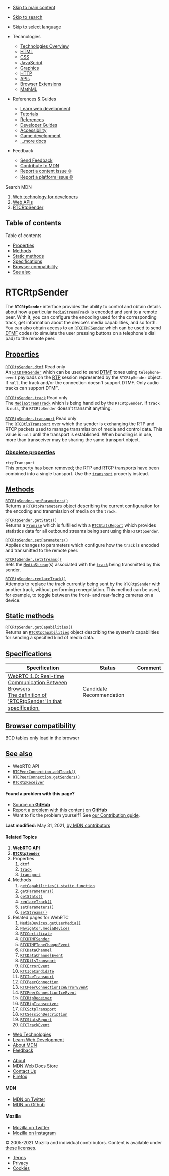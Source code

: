 -   <a href="#content" id="skip-main">Skip to main content</a>
-   <a href="#main-q" id="skip-search">Skip to search</a>
-   <a href="#select-language" id="skip-select-language">Skip to select language</a>

-   Technologies
    -   [Technologies Overview](https://developer.mozilla.org/en-US/docs/Web)
    -   [HTML](https://developer.mozilla.org/en-US/docs/Web/HTML)
    -   [CSS](https://developer.mozilla.org/en-US/docs/Web/CSS)
    -   [JavaScript](https://developer.mozilla.org/en-US/docs/Web/JavaScript)
    -   [Graphics](https://developer.mozilla.org/en-US/docs/Web/Guide/Graphics)
    -   [HTTP](https://developer.mozilla.org/en-US/docs/Web/HTTP)
    -   [APIs](https://developer.mozilla.org/en-US/docs/Web/API)
    -   [Browser Extensions](https://developer.mozilla.org/en-US/docs/Mozilla/Add-ons/WebExtensions)
    -   [MathML](https://developer.mozilla.org/en-US/docs/Web/MathML)
-   References & Guides
    -   [Learn web development](https://developer.mozilla.org/en-US/docs/Learn)
    -   [Tutorials](https://developer.mozilla.org/en-US/docs/Web/Tutorials)
    -   [References](https://developer.mozilla.org/en-US/docs/Web/Reference)
    -   [Developer Guides](https://developer.mozilla.org/en-US/docs/Web/Guide)
    -   [Accessibility](https://developer.mozilla.org/en-US/docs/Web/Accessibility)
    -   [Game development](https://developer.mozilla.org/en-US/docs/Games)
    -   [...more docs](https://developer.mozilla.org/en-US/docs/Web)
-   Feedback
    -   [Send Feedback](https://developer.mozilla.org/en-US/docs/MDN/Contribute/Feedback)
    -   [Contribute to MDN](https://developer.mozilla.org/en-US/docs/MDN/Contribute)
    -   [Report a content issue 🌐](https://github.com/mdn/content/issues/new)
    -   [Report a platform issue 🌐](https://github.com/mdn/yari/issues/new)

Search MDN

1.  <a href="https://developer.mozilla.org/en-US/docs/Web" class="breadcrumb"><span data-property="name">Web technology for developers</span></a>
2.  <a href="https://developer.mozilla.org/en-US/docs/Web/API" class="breadcrumb-penultimate"><span data-property="name">Web APIs</span></a>
3.  <a href="https://developer.mozilla.org/en-US/docs/Web/API/RTCRtpSender" class="breadcrumb-current-page"><span data-property="name">RTCRtpSender</span></a>

Table of contents
-----------------

Table of contents

-   [Properties](#properties)
-   [Methods](#methods)
-   [Static methods](#static_methods)
-   [Specifications](#specifications)
-   [Browser compatibility](#browser_compatibility)
-   [See also](#see_also)

RTCRtpSender
============

<span class="seoSummary">The **`RTCRtpSender`** interface provides the ability to control and obtain details about how a particular [`MediaStreamTrack`](https://developer.mozilla.org/en-US/docs/Web/API/MediaStreamTrack) is encoded and sent to a remote peer.</span> With it, you can configure the encoding used for the corresponding track, get information about the device's media capabilities, and so forth. You can also obtain access to an [`RTCDTMFSender`](https://developer.mozilla.org/en-US/docs/Web/API/RTCDTMFSender) which can be used to send [DTMF](https://developer.mozilla.org/en-US/docs/Glossary/DTMF) codes (to simulate the user pressing buttons on a telephone's dial pad) to the remote peer.

[Properties](#properties "Permalink to Properties")
---------------------------------------------------

[`RTCRtpSender.dtmf`](https://developer.mozilla.org/en-US/docs/Web/API/RTCRtpSender/dtmf) <span class="badge inline readonly" title="This value may not be changed.">Read only </span>  
An [`RTCDTMFSender`](https://developer.mozilla.org/en-US/docs/Web/API/RTCDTMFSender) which can be used to send [DTMF](https://developer.mozilla.org/en-US/docs/Glossary/DTMF) tones using `telephone-event` payloads on the [RTP](https://developer.mozilla.org/en-US/docs/Glossary/RTP) session represented by the `RTCRtpSender` object. If `null`, the track and/or the connection doesn't support DTMF. Only audio tracks can support DTMF.

[`RTCRtpSender.track`](https://developer.mozilla.org/en-US/docs/Web/API/RTCRtpSender/track) <span class="badge inline readonly" title="This value may not be changed.">Read only </span>  
The [`MediaStreamTrack`](https://developer.mozilla.org/en-US/docs/Web/API/MediaStreamTrack) which is being handled by the `RTCRtpSender`. If `track` is `null`, the `RTCRtpSender` doesn't transmit anything.

[`RTCRtpSender.transport`](https://developer.mozilla.org/en-US/docs/Web/API/RTCRtpSender/transport) <span class="badge inline readonly" title="This value may not be changed.">Read only </span>  
The [`RTCDtlsTransport`](https://developer.mozilla.org/en-US/docs/Web/API/RTCDtlsTransport) over which the sender is exchanging the RTP and RTCP packets used to manage transmission of media and control data. This value is `null` until the transport is established. When bundling is in use, more than transceiver may be sharing the same transport object.

### [Obsolete properties](#obsolete_properties "Permalink to Obsolete properties")

`rtcpTransport`   
This property has been removed; the RTP and RTCP transports have been combined into a single transport. Use the [`transport`](https://developer.mozilla.org/en-US/docs/Web/API/RTCRtpSender/transport "transport") property instead.

[Methods](#methods "Permalink to Methods")
------------------------------------------

[`RTCRtpSender.getParameters()`](https://developer.mozilla.org/en-US/docs/Web/API/RTCRtpSender/getParameters)  
Returns a [`RTCRtpParameters`](https://developer.mozilla.org/en-US/docs/Web/API/RTCRtpParameters) object describing the current configuration for the encoding and transmission of media on the `track`.

[`RTCRtpSender.getStats()`](https://developer.mozilla.org/en-US/docs/Web/API/RTCRtpSender/getStats)  
Returns a [`Promise`](https://developer.mozilla.org/en-US/docs/Web/JavaScript/Reference/Global_Objects/Promise) which is fulfilled with a [`RTCStatsReport`](https://developer.mozilla.org/en-US/docs/Web/API/RTCStatsReport) which provides statistics data for all outbound streams being sent using this `RTCRtpSender`.

[`RTCRtpSender.setParameters()`](https://developer.mozilla.org/en-US/docs/Web/API/RTCRtpSender/setParameters)  
Applies changes to parameters which configure how the `track` is encoded and transmitted to the remote peer.

[`RTCRtpSender.setStreams()`](https://developer.mozilla.org/en-US/docs/Web/API/RTCRtpSender/setStreams)  
Sets the [`MediaStream`](https://developer.mozilla.org/en-US/docs/Web/API/MediaStream)(s) associated with the [`track`](https://developer.mozilla.org/en-US/docs/Web/API/RTCRtpSender/track "track") being transmitted by this sender.

[`RTCRtpSender.replaceTrack()`](https://developer.mozilla.org/en-US/docs/Web/API/RTCRtpSender/replaceTrack)  
Attempts to replace the track currently being sent by the `RTCRtpSender` with another track, without performing renegotiation. This method can be used, for example, to toggle between the front- and rear-facing cameras on a device.

[Static methods](#static_methods "Permalink to Static methods")
---------------------------------------------------------------

[`RTCRtpSender.getCapabilities()`](https://developer.mozilla.org/en-US/docs/Web/API/RTCRtpSender/getCapabilities)  
Returns an [`RTCRtpCapabilities`](https://developer.mozilla.org/en-US/docs/Web/API/RTCRtpCapabilities) object describing the system's capabilities for sending a specified kind of media data.

[Specifications](#specifications "Permalink to Specifications")
---------------------------------------------------------------

<table><thead><tr class="header"><th>Specification</th><th>Status</th><th>Comment</th></tr></thead><tbody><tr class="odd"><td><a href="https://w3c.github.io/webrtc-pc/#rtcrtpsender-interface" class="external">WebRTC 1.0: Real-time Communication Between Browsers<br />
<span class="small">The definition of 'RTCRtpSender' in that specification.</span></a></td><td><span class="spec-cr">Candidate Recommendation</span></td><td></td></tr></tbody></table>

[Browser compatibility](#browser_compatibility "Permalink to Browser compatibility")
------------------------------------------------------------------------------------

BCD tables only load in the browser

[See also](#see_also "Permalink to See also")
---------------------------------------------

-   WebRTC API
-   [`RTCPeerConnection.addTrack()`](https://developer.mozilla.org/en-US/docs/Web/API/RTCPeerConnection/addTrack)
-   [`RTCPeerConnection.getSenders()`](https://developer.mozilla.org/en-US/docs/Web/API/RTCPeerConnection/getSenders)
-   [`RTCRtpReceiver`](https://developer.mozilla.org/en-US/docs/Web/API/RTCRtpReceiver)

#### Found a problem with this page?

-   [Source on **GitHub**](https://github.com/mdn/content/blob/main/files/en-us/web/api/rtcrtpsender/index.html "Folder: en-us/web/api/rtcrtpsender (Opens in a new tab)")
-   [Report a problem with this content on **GitHub**](https://github.com/mdn/content/issues/new?body=MDN+URL%3A+https%3A%2F%2Fdeveloper.mozilla.org%2Fen-US%2Fdocs%2FWeb%2FAPI%2FRTCRtpSender%0A%0A%23%23%23%23+What+information+was+incorrect%2C+unhelpful%2C+or+incomplete%3F%0A%0A%0A%23%23%23%23+Specific+section+or+headline%3F%0A%0A%0A%23%23%23%23+What+did+you+expect+to+see%3F%0A%0A%0A%23%23%23%23+Did+you+test+this%3F+If+so%2C+how%3F%0A%0A%0A%3C%21--+Do+not+make+changes+below+this+line+--%3E%0A%3Cdetails%3E%0A%3Csummary%3EMDN+Content+page+report+details%3C%2Fsummary%3E%0A%0A*+Folder%3A+%60en-us%2Fweb%2Fapi%2Frtcrtpsender%60%0A*+MDN+URL%3A+https%3A%2F%2Fdeveloper.mozilla.org%2Fen-US%2Fdocs%2FWeb%2FAPI%2FRTCRtpSender%0A*+GitHub+URL%3A+https%3A%2F%2Fgithub.com%2Fmdn%2Fcontent%2Fblob%2Fmain%2Ffiles%2Fen-us%2Fweb%2Fapi%2Frtcrtpsender%2Findex.html%0A*+Last+commit%3A+https%3A%2F%2Fgithub.com%2Fmdn%2Fcontent%2Fcommit%2Fb38887c5d8925adbfe4c051f5e59132c7363f55a%0A*+Document+last+modified%3A+2021-05-31T16%3A07%3A26.000Z%0A%0A%3C%2Fdetails%3E&title=Issue+with+%22RTCRtpSender%22%3A+%28short+summary+here+please%29&labels=Content%3AWebAPI%2Cneeds-triage "This will take you to https://github.com/mdn/content to file a new issue")
-   Want to fix the problem yourself? See [our Contribution guide](https://github.com/mdn/content/blob/main/README.md).

**Last modified:** May 31, 2021, [by MDN contributors](https://developer.mozilla.org/en-US/docs/Web/API/RTCRtpSender/contributors.txt)

#### Related Topics

1.  **[WebRTC API](https://developer.mozilla.org/en-US/docs/Web/API/WebRTC_API)**
2.  **[`RTCRtpSender`](https://developer.mozilla.org/en-US/docs/Web/API/RTCRtpSender)**
3.  Properties
    1.  [`dtmf`](https://developer.mozilla.org/en-US/docs/Web/API/RTCRtpSender/dtmf)
    2.  [`track`](https://developer.mozilla.org/en-US/docs/Web/API/RTCRtpSender/track)
    3.  [`transport`](https://developer.mozilla.org/en-US/docs/Web/API/RTCRtpSender/transport)
4.  Methods
    1.  [`getCapabilities() static function`](https://developer.mozilla.org/en-US/docs/Web/API/RTCRtpSender/getCapabilities)
    2.  [`getParameters()`](https://developer.mozilla.org/en-US/docs/Web/API/RTCRtpSender/getParameters)
    3.  [`getStats()`](https://developer.mozilla.org/en-US/docs/Web/API/RTCRtpSender/getStats)
    4.  [`replaceTrack()`](https://developer.mozilla.org/en-US/docs/Web/API/RTCRtpSender/replaceTrack)
    5.  [`setParameters()`](https://developer.mozilla.org/en-US/docs/Web/API/RTCRtpSender/setParameters)
    6.  [`setStreams()`](https://developer.mozilla.org/en-US/docs/Web/API/RTCRtpSender/setStreams)
5.  Related pages for WebRTC
    1.  [`MediaDevices.getUserMedia()`](https://developer.mozilla.org/en-US/docs/Web/API/MediaDevices/getUserMedia)
    2.  [`Navigator.mediaDevices`](https://developer.mozilla.org/en-US/docs/Web/API/Navigator/mediaDevices)
    3.  [`RTCCertificate`](https://developer.mozilla.org/en-US/docs/Web/API/RTCCertificate)
    4.  [`RTCDTMFSender`](https://developer.mozilla.org/en-US/docs/Web/API/RTCDTMFSender)
    5.  [`RTCDTMFToneChangeEvent`](https://developer.mozilla.org/en-US/docs/Web/API/RTCDTMFToneChangeEvent)
    6.  [`RTCDataChannel`](https://developer.mozilla.org/en-US/docs/Web/API/RTCDataChannel)
    7.  [`RTCDataChannelEvent`](https://developer.mozilla.org/en-US/docs/Web/API/RTCDataChannelEvent)
    8.  [`RTCDtlsTransport`](https://developer.mozilla.org/en-US/docs/Web/API/RTCDtlsTransport)
    9.  [`RTCErrorEvent`](https://developer.mozilla.org/en-US/docs/Web/API/RTCErrorEvent)
    10. [`RTCIceCandidate`](https://developer.mozilla.org/en-US/docs/Web/API/RTCIceCandidate)
    11. [`RTCIceTransport`](https://developer.mozilla.org/en-US/docs/Web/API/RTCIceTransport)
    12. [`RTCPeerConnection`](https://developer.mozilla.org/en-US/docs/Web/API/RTCPeerConnection)
    13. [`RTCPeerConnectionIceErrorEvent`](https://developer.mozilla.org/en-US/docs/Web/API/RTCPeerConnectionIceErrorEvent)
    14. [`RTCPeerConnectionIceEvent`](https://developer.mozilla.org/en-US/docs/Web/API/RTCPeerConnectionIceEvent)
    15. [`RTCRtpReceiver`](https://developer.mozilla.org/en-US/docs/Web/API/RTCRtpReceiver)
    16. [`RTCRtpTransceiver`](https://developer.mozilla.org/en-US/docs/Web/API/RTCRtpTransceiver)
    17. [`RTCSctpTransport`](https://developer.mozilla.org/en-US/docs/Web/API/RTCSctpTransport)
    18. [`RTCSessionDescription`](https://developer.mozilla.org/en-US/docs/Web/API/RTCSessionDescription)
    19. [`RTCStatsReport`](https://developer.mozilla.org/en-US/docs/Web/API/RTCStatsReport)
    20. [`RTCTrackEvent`](https://developer.mozilla.org/en-US/docs/Web/API/RTCTrackEvent)

-   [Web Technologies](https://developer.mozilla.org/en-US/docs/Web)
-   [Learn Web Development](https://developer.mozilla.org/en-US/docs/Learn)
-   [About MDN](https://developer.mozilla.org/en-US/docs/MDN/About)
-   [Feedback](https://developer.mozilla.org/en-US/docs/MDN/Feedback)

<!-- -->

-   [About](https://www.mozilla.org/about/)
-   [MDN Web Docs Store](https://shop.spreadshirt.com/mdn-store/)
-   [Contact Us](https://www.mozilla.org/contact/)
-   [Firefox](https://www.mozilla.org/firefox/?utm_source=developer.mozilla.org&utm_campaign=footer&utm_medium=referral)

#### MDN

-   <a href="https://twitter.com/mozdevnet" class="social-icon twitter"><span class="visually-hidden">MDN on Twitter</span></a>
-   <a href="https://github.com/mdn/" class="social-icon github"><span class="visually-hidden">MDN on Github</span></a>

#### Mozilla

-   <a href="https://twitter.com/mozilla" class="social-icon twitter"><span class="visually-hidden">Mozilla on Twitter</span></a>
-   <a href="https://www.instagram.com/mozillagram/" class="social-icon instagram"><span class="visually-hidden">Mozilla on Instagram</span></a>

© 2005-2021 Mozilla and individual contributors. Content is available under [these licenses](https://developer.mozilla.org/docs/MDN/About#Copyrights_and_licenses).

-   [Terms](https://www.mozilla.org/about/legal/terms/mozilla)
-   [Privacy](https://www.mozilla.org/privacy/websites/)
-   [Cookies](https://www.mozilla.org/privacy/websites/#cookies)
